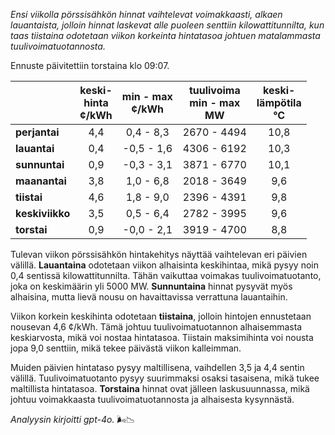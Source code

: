 *Ensi viikolla pörssisähkön hinnat vaihtelevat voimakkaasti, alkaen lauantaista, jolloin hinnat laskevat alle puoleen senttiin kilowattitunnilta, kun taas tiistaina odotetaan viikon korkeinta hintatasoa johtuen matalammasta tuulivoimatuotannosta.*

Ennuste päivitettiin torstaina klo 09:07.

|             | keski-<br>hinta<br>¢/kWh | min - max<br>¢/kWh | tuulivoima<br>min - max<br>MW | keski-<br>lämpötila<br>°C |
|:-------------|:----------------:|:----------------:|:-------------:|:-------------:|
| **perjantai** | 4,4 | 0,4 - 8,3 | 2670 - 4494 | 10,8 |
| **lauantai** | 0,4 | -0,5 - 1,6 | 4306 - 6192 | 10,3 |
| **sunnuntai** | 0,9 | -0,3 - 3,1 | 3871 - 6770 | 10,1 |
| **maanantai** | 3,8 | 1,0 - 6,8 | 2018 - 3649 | 9,6 |
| **tiistai** | 4,6 | 1,8 - 9,0 | 2396 - 4391 | 9,8 |
| **keskiviikko** | 3,5 | 0,5 - 6,4 | 2782 - 3995 | 9,6 |
| **torstai** | 0,9 | -0,0 - 2,1 | 3919 - 4700 | 8,8 |

Tulevan viikon pörssisähkön hintakehitys näyttää vaihtelevan eri päivien välillä. **Lauantaina** odotetaan viikon alhaisinta keskihintaa, mikä pysyy noin 0,4 sentissä kilowattitunnilta. Tähän vaikuttaa voimakas tuulivoimatuotanto, joka on keskimäärin yli 5000 MW. **Sunnuntaina** hinnat pysyvät myös alhaisina, mutta lievä nousu on havaittavissa verrattuna lauantaihin.

Viikon korkein keskihinta odotetaan **tiistaina**, jolloin hintojen ennustetaan nousevan 4,6 ¢/kWh. Tämä johtuu tuulivoimatuotannon alhaisemmasta keskiarvosta, mikä voi nostaa hintatasoa. Tiistain maksimihinta voi nousta jopa 9,0 senttiin, mikä tekee päivästä viikon kalleimman.

Muiden päivien hintataso pysyy maltillisena, vaihdellen 3,5 ja 4,4 sentin välillä. Tuulivoimatuotanto pysyy suurimmaksi osaksi tasaisena, mikä tukee maltillista hintatasoa. **Torstaina** hinnat ovat jälleen laskusuunnassa, mikä johtuu voimakkaasta tuulivoimatuotannosta ja alhaisesta kysynnästä.

*Analyysin kirjoitti gpt-4o.* 🌬️📉
